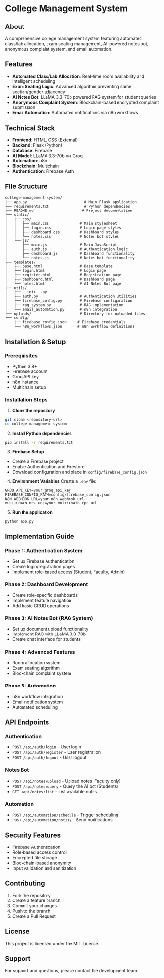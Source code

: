 # College Management System

## About
A comprehensive college management system featuring automated class/lab allocation, exam seating management, AI-powered notes bot, anonymous complaint system, and email automation.

## Features
- **Automated Class/Lab Allocation**: Real-time room availability and intelligent scheduling
- **Exam Seating Logic**: Advanced algorithm preventing same section/gender adjacency
- **AI Notes Bot**: LLaMA 3.3-70b powered RAG system for student queries
- **Anonymous Complaint System**: Blockchain-based encrypted complaint submission
- **Email Automation**: Automated notifications via n8n workflows

## Technical Stack
- **Frontend**: HTML, CSS (External)
- **Backend**: Flask (Python)
- **Database**: Firebase
- **AI Model**: LLaMA 3.3-70b via Groq
- **Automation**: n8n
- **Blockchain**: Multichain
- **Authentication**: Firebase Auth

## File Structure
```
college-management-system/
├── app.py                          # Main Flask application
├── requirements.txt                # Python dependencies
├── README.md                      # Project documentation
├── static/
│   ├── css/
│   │   ├── main.css              # Main stylesheet
│   │   ├── login.css             # Login page styles
│   │   ├── dashboard.css         # Dashboard styles
│   │   └── notes.css             # Notes bot styles
│   └── js/
│       ├── main.js               # Main JavaScript
│       ├── auth.js               # Authentication logic
│       ├── dashboard.js          # Dashboard functionality
│       └── notes.js              # Notes bot functionality
├── templates/
│   ├── base.html                 # Base template
│   ├── login.html                # Login page
│   ├── register.html             # Registration page
│   ├── dashboard.html            # Dashboard page
│   └── notes.html                # AI Notes Bot page
├── utils/
│   ├── __init__.py
│   ├── auth.py                   # Authentication utilities
│   ├── firebase_config.py        # Firebase configuration
│   ├── rag_system.py             # RAG implementation
│   └── email_automation.py       # n8n integration
├── uploads/                      # Directory for uploaded files
└── config/
    ├── firebase_config.json     # Firebase credentials
    └── n8n_workflows.json       # n8n workflow definitions
```

## Installation & Setup

### Prerequisites
- Python 3.8+
- Firebase account
- Groq API key
- n8n instance
- Multichain setup

### Installation Steps

1. **Clone the repository**
```bash
git clone <repository-url>
cd college-management-system
```

2. **Install Python dependencies**
```bash
pip install -r requirements.txt
```

3. **Firebase Setup**
- Create a Firebase project
- Enable Authentication and Firestore
- Download configuration and place in `config/firebase_config.json`

4. **Environment Variables**
Create a `.env` file:
```
GROQ_API_KEY=your_groq_api_key
FIREBASE_CONFIG_PATH=config/firebase_config.json
N8N_WEBHOOK_URL=your_n8n_webhook_url
MULTICHAIN_RPC_URL=your_multichain_rpc_url
```

5. **Run the application**
```bash
python app.py
```

## Implementation Guide

### Phase 1: Authentication System
- Set up Firebase Authentication
- Create login/registration pages
- Implement role-based access (Student, Faculty, Admin)

### Phase 2: Dashboard Development
- Create role-specific dashboards
- Implement feature navigation
- Add basic CRUD operations

### Phase 3: AI Notes Bot (RAG System)
- Set up document upload functionality
- Implement RAG with LLaMA 3.3-70b
- Create chat interface for students

### Phase 4: Advanced Features
- Room allocation system
- Exam seating algorithm
- Blockchain complaint system

### Phase 5: Automation
- n8n workflow integration
- Email notification system
- Automated scheduling

## API Endpoints

### Authentication
- `POST /api/auth/login` - User login
- `POST /api/auth/register` - User registration
- `POST /api/auth/logout` - User logout

### Notes Bot
- `POST /api/notes/upload` - Upload notes (Faculty only)
- `POST /api/notes/query` - Query the AI bot (Students)
- `GET /api/notes/list` - List available notes

### Automation
- `POST /api/automation/schedule` - Trigger scheduling
- `POST /api/automation/notify` - Send notifications

## Security Features
- Firebase Authentication
- Role-based access control
- Encrypted file storage
- Blockchain-based anonymity
- Input validation and sanitization

## Contributing
1. Fork the repository
2. Create a feature branch
3. Commit your changes
4. Push to the branch
5. Create a Pull Request

## License
This project is licensed under the MIT License.

## Support
For support and questions, please contact the development team.